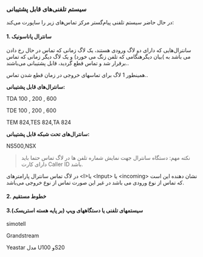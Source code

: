 ﻿### سیستم تلفنی‌های قابل پشتیبانی

در حال حاضر سیستم تلفنی پیام‌گستر مرکز تماس‌های زیر را ساپورت می‌کند:

 #### 1.	سانترال پاناسونیک

سانترال‌هایی که دارای دو لاگ ورودی هستند،  یک لاگ زمانی که تماس در حال رخ دادن می باشد به )بیان دیگرهنگامی که تلفن زنگ می خورد) و یک لاگ دیگر زمانی که تماس برقرار شد و تماس قطع گردید، قابل پشتیبانی می‌باشند..

همینطور  1 لاگ برای تماسهای خروجی در زمان قطع شدن تماس..

 **سانترال‌های قابل پشتیبانی:**

TDA  100 , 200 , 600

TDE  100 , 200 , 600

TEM  824,TES  824,TA 824

**سانترال‌های تحت شبکه قابل پشتیبانی:**

NS500,NSX

> نکته مهم: دستگاه سانترال جهت نمایش شماره تلفن ها در لاگ تماس حتما باید دارای کارت Caller ID باشد.

در لاگ تماس سانترال پارامترهای <I\>یا <Input\> یا <incoming\> نشان دهنده این است که تماس از نوع ورودی می باشد در غیر این صورت تماس از نوع خروجی می‌باشد.

#### 2.	خطوط مستقیم

#### 3.سیستمهای تلفنی یا دستگاههای ویپ (بر پایه هسته استریسک)

simotell 

Grandstream

Yeastar  مدل U100  وS20 

